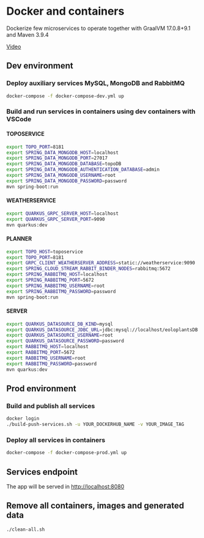 # Docker and containers

Dockerize few microservices to operate together with GraalVM 17.0.8+9.1 and Maven 3.9.4

[Video](https://drive.google.com/file/d/14eQm9iGEsF6P2vXCFCtKzBGzeLR3FdMY/view?usp=sharing)

## Dev environment

### Deploy auxiliary services MySQL, MongoDB and RabbitMQ  

``` bash
docker-compose -f docker-compose-dev.yml up
```  

### Build and run services in containers using dev containers with VSCode

#### TOPOSERVICE  

``` bash
export TOPO_PORT=8181
export SPRING_DATA_MONGODB_HOST=localhost
export SPRING_DATA_MONGODB_PORT=27017
export SPRING_DATA_MONGODB_DATABASE=topoDB
export SPRING_DATA_MONGODB_AUTHENTICATION_DATABASE=admin
export SPRING_DATA_MONGODB_USERNAME=root
export SPRING_DATA_MONGODB_PASSWORD=password
mvn spring-boot:run
```

#### WEATHERSERVICE  

``` bash
export QUARKUS_GRPC_SERVER_HOST=localhost
export QUARKUS_GRPC_SERVER_PORT=9090 
mvn quarkus:dev
```

#### PLANNER

``` bash
export TOPO_HOST=toposervice
export TOPO_PORT=8181
export GRPC_CLIENT_WEATHERSERVER_ADDRESS=static://weatherservice:9090 
export SPRING_CLOUD_STREAM_RABBIT_BINDER_NODES=rabbitmq:5672
export SPRING_RABBITMQ_HOST=localhost
export SPRING_RABBITMQ_PORT=5672
export SPRING_RABBITMQ_USERNAME=root
export SPRING_RABBITMQ_PASSWORD=password
mvn spring-boot:run
```

#### SERVER

``` bash
export QUARKUS_DATASOURCE_DB_KIND=mysql
export QUARKUS_DATASOURCE_JDBC_URL=jdbc:mysql://localhost/eoloplantsDB
export QUARKUS_DATASOURCE_USERNAME=root
export QUARKUS_DATASOURCE_PASSWORD=password
export RABBITMQ_HOST=localhost
export RABBITMQ_PORT=5672
export RABBITMQ_USERNAME=root
export RABBITMQ_PASSWORD=password 
mvn quarkus:dev
```

## Prod environment  

### Build and publish all services  

``` bash
docker login
./build-push-services.sh -u YOUR_DOCKERHUB_NAME -v YOUR_IMAGE_TAG
```

### Deploy all services in containers

``` bash
docker-compose -f docker-compose-prod.yml up
```

## Services endpoint  

The app will be served in <http://localhost:8080>  

## Remove all containers, images and generated data

``` bash
./clean-all.sh
```
